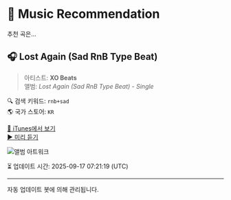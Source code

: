 
# 🎵 Music Recommendation

추천 곡은...

## 🎧 Lost Again (Sad RnB Type Beat)  
> 아티스트: **XO Beats**  
> 앨범: _Lost Again (Sad RnB Type Beat) - Single_  

🔍 검색 키워드: `rnb+sad`  
🌎 국가 스토어: `KR`

[🔗 iTunes에서 보기](https://music.apple.com/kr/album/lost-again-sad-rnb-type-beat/1696404444?i=1696404445&uo=4)  
[▶️ 미리 듣기](https://audio-ssl.itunes.apple.com/itunes-assets/AudioPreview126/v4/01/8b/c1/018bc129-a2e8-3e8e-7412-7a51ae52f4f2/mzaf_14239421965759850552.plus.aac.p.m4a)

![앨범 아트워크](https://is1-ssl.mzstatic.com/image/thumb/Music126/v4/e1/ac/78/e1ac780b-25fc-f3a4-19fd-b987a711eab6/artwork.jpg/100x100bb.jpg)

⏳ 업데이트 시간: 2025-09-17 07:21:19 (UTC)

---
자동 업데이트 봇에 의해 관리됩니다.

